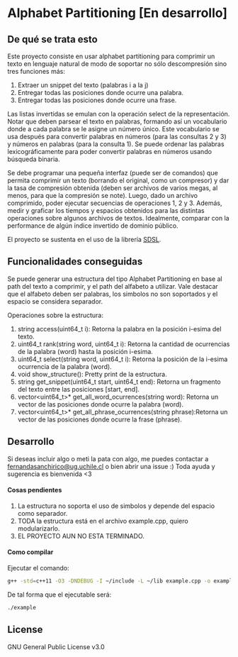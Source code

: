 # Alphabet Partitioning [En desarrollo]

## De qué se trata esto
Este proyecto consiste en usar alphabet partitioning para comprimir un texto en lenguaje natural de modo de soportar no sólo descompresión sino tres funciones más: 
1. Extraer un snippet del texto (palabras i a la j)
2. Entregar todas las posiciones donde ocurre una palabra.
3. Entregar todas las posiciones donde ocurre una frase. 

Las listas invertidas se emulan con la operación select de la representación. 
Notar que deben parsear el texto en palabras, formando así un vocabulario donde a cada palabra se le asigne un número único. 
Este vocabulario se usa después para convertir palabras en números (para las consultas 2 y 3) y números en palabras (para la consulta 1). 
Se puede ordenar las palabras lexicográficamente para poder convertir palabras en números usando búsqueda binaria.

Se debe programar una pequeña interfaz (puede ser de comandos) 
que permita comprimir un texto (borrando el original, como un compresor) 
y dar la tasa de compresión obtenida (deben ser archivos de varios megas, al menos, para que la compresión se note).
Luego, dado un archivo comprimido, poder ejecutar secuencias de operaciones 1, 2 y 3. Además, medir y graficar los tiempos y espacios obtenidos para las distintas operaciones sobre algunos archivos de textos. Idealmente, comparar con la performance de algún índice invertido de dominio público.

El proyecto se sustenta en el uso de la librería [SDSL](https://github.com/simongog/sdsl-lite).

## Funcionalidades conseguidas

Se puede generar una estructura del tipo Alphabet Partitioning en base al path del texto a comprimir, y el path del alfabeto a utilizar. Vale destacar que el alfabeto deben ser palabras, los simbolos no son soportados y el espacio se considera separador.

Operaciones sobre la estructura:
1. string access(uint64_t i): Retorna la palabra en la posición i-esima del texto.
2. uint64_t rank(string word, uint64_t i): Retorna la cantidad de ocurrencias de la palabra (word) hasta la posición i-esima.
3. uint64_t select(string word, uint64_t i): Retorna la posición de la i-esima ocurrencia de la palabra (word).
4. void show_structure(): Pretty print de la estructura.
5. string get_snippet(uint64_t start, uint64_t end): Retorna un fragmento del texto entre las posiciones [start, end].
6. vector<uint64_t>* get_all_word_ocurrences(string word): Retorna un vector de las posiciones donde ocurre la palabra (word).
7. vector<uint64_t>* get_all_phrase_ocurrences(string phrase):Retorna un vector de las posiciones donde ocurre la frase (phrase).

## Desarrollo

Si deseas incluir algo o meti la pata con algo, me puedes contactar a fernandasanchirico@ug.uchile.cl o bien abrir una issue :)
Toda ayuda y sugerencia es bienvenida <3

#### Cosas pendientes
1. La estructura no soporta el uso de simbolos y depende del espacio como separador.
2. TODA la estructura está en el archivo example.cpp, quiero modularizarlo.
3. EL PROYECTO AUN NO ESTA TERMINADO.

#### Como compilar

Ejecutar el comando:
```sh
g++ -std=c++11 -O3 -DNDEBUG -I ~/include -L ~/lib example.cpp -o example -lsdsl -ldivsufsort -ldivsufsort64
```
De tal forma que el ejecutable será:
```sh
./example
```

## License

GNU General Public License v3.0
